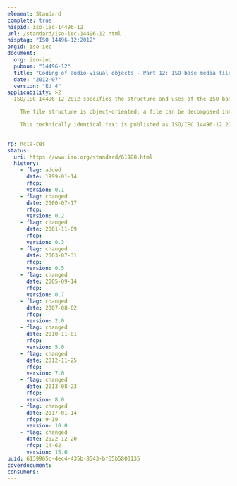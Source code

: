 ```yaml
---
element: Standard
complete: true
nispid: iso-iec-14496-12
url: /standard/iso-iec-14496-12.html
nisptag: "ISO 14496-12:2012"
orgid: iso-iec
document:
  org: iso-iec
  pubnum: "14496-12"
  title: "Coding of audio-visual objects — Part 12: ISO base media file format"
  date: "2012-07"
  version: "Ed 4"
applicability: >2
  ISO/IEC 14496-12 2012 specifies the structure and uses of the ISO base media file format. The identical text is published as ISO/IEC 15444-12 2012. This file format is used to contain time-based media such as video and audio. The storage of particular coding schemes is defined in specifications that derive from and reference ISO/IEC 14496-12 2012 and ISO/IEC 15444-12 2012, such as the MPEG-4 file format specified in ISO/IEC 14496-14, or the Motion JPEG file format specified in ISO/IEC 15444-3.  This file format is designed to contain timed media information for a presentation in a flexible, extensible format that facilitates interchange, management, editing and presentation of the media. This presentation may be local to the system containing the presentation, or may be via a network or other stream delivery mechanism. The file format is designed to be independent of any particular network protocol general. while enabling efficient support for them in

    The file structure is object-oriented; a file can be decomposed into constituent objects very simply, and the structure of the objects inferred directly from their type.

    This technically identical text is published as ISO/IEC 14496-12 2012 for MPEG-4, and as ISO/IEC 15444-12 2012 for JPEG 2000, and reference to this specification should be made accordingly. The recommendation is to reference one, for example ISO/IEC 14496-12 2012, and append to the reference a parenthetical comment identifying the other, for example (technically identical to ISO/IEC 15444-12 2012).

  
rp: ncia-ces
status:
  uri: https://www.iso.org/standard/61988.html
  history: 
    - flag: added
      date: 1999-01-14
      rfcp: 
      version: 0.1
    - flag: changed
      date: 2000-07-17
      rfcp: 
      version: 0.2
    - flag: changed
      date: 2001-11-09
      rfcp: 
      version: 0.3
    - flag: changed
      date: 2003-07-31
      rfcp: 
      version: 0.5
    - flag: changed
      date: 2005-09-14
      rfcp: 
      version: 0.7
    - flag: changed
      date: 2007-08-02
      rfcp: 
      version: 2.0
    - flag: changed
      date: 2010-11-01
      rfcp: 
      version: 5.0
    - flag: changed
      date: 2012-11-25
      rfcp: 
      version: 7.0
    - flag: changed
      date: 2013-08-23
      rfcp: 
      version: 8.0
    - flag: changed
      date: 2017-01-14
      rfcp: 9-19
      version: 10.0
    - flag: changed
      date: 2022-12-20
      rfcp: 14-62
      version: 15.0
uuid: 6139965c-4ec4-435b-8543-bf65b5800135
coverdocument:
consumers:
---
```

